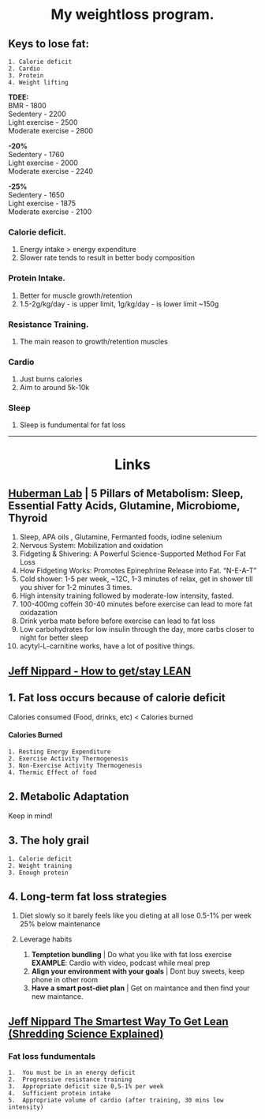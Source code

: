 # <center>My weightloss program.</center>

## Keys to lose fat:

    1. Calorie deficit
    2. Cardio
    3. Protein
    4. Weight lifting

**TDEE:**\
BMR - 1800\
Sedentery - 2200\
Light exercise - 2500\
Moderate exercise - 2800

**-20%**\
Sedentery - 1760\
Light exercise - 2000\
Moderate exercise - 2240

**-25%**\
Sedentery - 1650\
Light exercise - 1875\
Moderate exercise - 2100

### Calorie deficit.

1. Energy intake > energy expenditure
2. Slower rate tends to result in better body composition

### Protein Intake.

1. Better for muscle growth/retention
2. 1.5-2g/kg/day - is upper limit, 1g/kg/day - is lower limit ~150g

### Resistance Training.

1. The main reason to growth/retention muscles

### Cardio

1. Just burns calories
2. Aim to around 5k-10k

### Sleep

1. Sleep is fundumental for fat loss

---

# <center>Links</center>

## [Huberman Lab](https://www.youtube.com/watch?v=GqPGXG5TlZw) | 5 Pillars of Metabolism: Sleep, Essential Fatty Acids, Glutamine, Microbiome, Thyroid

1. Sleep, APA oils , Glutamine, Fermanted foods, iodine selenium
2. Nervous System: Mobilization and oxidation
3. Fidgeting & Shivering: A Powerful Science-Supported Method For Fat Loss
4. How Fidgeting Works: Promotes Epinephrine Release into Fat. “N-E-A-T”
5. Cold shower: 1-5 per week, ~12C, 1-3 minutes of relax, get in shower till you shiver for 1-2 minutes 3 times.
6. High intensity training followed by moderate-low intensity, fasted.
7. 100-400mg coffein 30-40 minutes before exercise can lead to more fat oxidazation
8. Drink yerba mate before before exercise can lead to fat loss
9. Low carbohydrates for low insulin through the day, more carbs closer to night for better sleep
10. acytyl-L-carnitine works, have a lot of positive things.

## [Jeff Nippard - How to get/stay LEAN](https://www.youtube.com/watch?v=roHQ3F7d9YQ)

## 1. Fat loss occurs because of calorie deficit

Calories consumed (Food, drinks, etc) < Calories burned

#### Calories Burned

    1. Resting Energy Expenditure
    2. Exercise Activity Thermogenesis
    3. Non-Exercise Activity Thermogenesis
    4. Thermic Effect of food

## 2. Metabolic Adaptation

Keep in mind!

## 3. The holy grail

    1. Calorie deficit
    2. Weight training
    3. Enough protein

## 4. Long-term fat loss strategies

1. Diet slowly so it barely feels like you dieting at all
   lose 0.5-1% per week
   25% below maintenance

2. Leverage habits
   1. **Temptetion bundling** | Do what you like with fat loss exercise\
      **EXAMPLE**: Cardio with video, podcast while meal prep
   2. **Align your environment with your goals** | Dont buy sweets, keep phone in other room
   3. **Have a smart post-diet plan** | Get on maintance and then find your new maintance.

## [Jeff Nippard The Smartest Way To Get Lean (Shredding Science Explained)](https://www.youtube.com/watch?v=d8V9ZaSq9Oc)

### Fat loss fundumentals

    1.  You must be in an energy deficit
    2.  Progressive resistance training
    3.  Appropriate deficit size 0,5-1% per week
    4.  Sufficient protein intake
    5.  Appropriate volume of cardio (after training, 30 mins low intensity)
